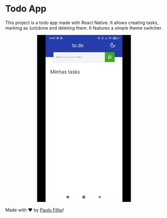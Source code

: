 # Todo App

This project is a todo app made with React Native. It allows creating tasks, marking as (un)done and deleting them. It features a simple theme switcher.

<p align="center">
  <img src=".github/app.gif" width="300" alt="Todo App" title="Todo App" />
</p>

Made with ❤️ by [Paulo Filho](https://www.linkedin.com/in/paulocf92/)!
